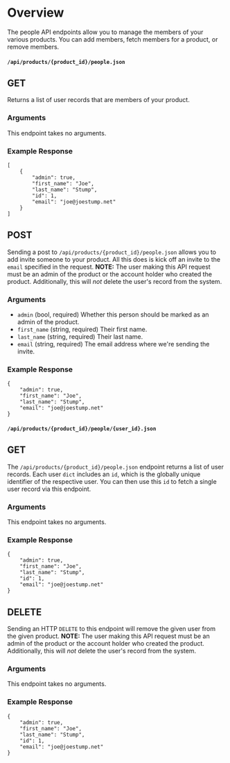# Overview

The people API endpoints allow you to manage the members of your various products. You can add members, fetch members for a product, or remove members.

#### `/api/products/{product_id}/people.json`

## GET

Returns a list of user records that are members of your product.

### Arguments

This endpoint takes no arguments.

### Example Response

    [
        {
            "admin": true,
            "first_name": "Joe",
            "last_name": "Stump",
            "id": 1,
            "email": "joe@joestump.net"
        }
    ]

## POST

Sending a post to `/api/products/{product_id}/people.json` allows you to add invite someone to your product. All this does is kick off an invite to the `email` specified in the request. **NOTE:** The user making this API request must be an admin of the product or the account holder who created the product. Additionally, this will *not* delete the user's record from the system.

### Arguments

* `admin` (bool, required) Whether this person should be marked as an admin of the product.
* `first_name` (string, required) Their first name.
* `last_name` (string, required) Their last name.
* `email` (string, required) The email address where we're sending the invite.

### Example Response

    {
        "admin": true,
        "first_name": "Joe",
        "last_name": "Stump",
        "email": "joe@joestump.net"
    }

#### `/api/products/{product_id}/people/{user_id}.json`

## GET

The `/api/products/{product_id}/people.json` endpoint returns a list of user records. Each user `dict` includes an `id`, which is the globally unique identifier of the respective user. You can then use this `id` to fetch a single user record via this endpoint.

### Arguments

This endpoint takes no arguments.

### Example Response

    {
        "admin": true,
        "first_name": "Joe",
        "last_name": "Stump",
        "id": 1,
        "email": "joe@joestump.net"
    }


## DELETE

Sending an HTTP `DELETE` to this endpoint will remove the given user from the given product. **NOTE:** The user making this API request must be an admin of the product or the account holder who created the product. Additionally, this will *not* delete the user's record from the system.

### Arguments

This endpoint takes no arguments.

### Example Response

    {
        "admin": true,
        "first_name": "Joe",
        "last_name": "Stump",
        "id": 1,
        "email": "joe@joestump.net"
    }
